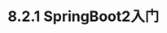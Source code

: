
# 8.2.1 SpringBoot2入门

















































































































